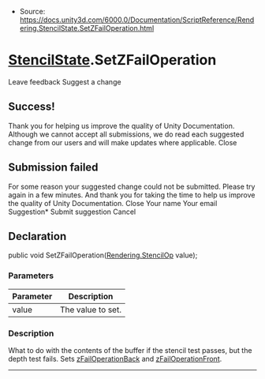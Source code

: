 * Source: https://docs.unity3d.com/6000.0/Documentation/ScriptReference/Rendering.StencilState.SetZFailOperation.html

#  [StencilState](https://docs.unity3d.com/6000.0/Documentation/ScriptReference/Rendering.StencilState.html).SetZFailOperation
Leave feedback
Suggest a change
## Success!
Thank you for helping us improve the quality of Unity Documentation. Although we cannot accept all submissions, we do read each suggested change from our users and will make updates where applicable.
Close
## Submission failed
For some reason your suggested change could not be submitted. Please <a>try again</a> in a few minutes. And thank you for taking the time to help us improve the quality of Unity Documentation.
Close
Your name Your email Suggestion* Submit suggestion
Cancel
## Declaration
public void SetZFailOperation([Rendering.StencilOp](https://docs.unity3d.com/6000.0/Documentation/ScriptReference/Rendering.StencilOp.html) value); 
### Parameters
Parameter | Description  
---|---  
value | The value to set.  
### Description
What to do with the contents of the buffer if the stencil test passes, but the depth test fails.
Sets [zFailOperationBack](https://docs.unity3d.com/6000.0/Documentation/ScriptReference/Rendering.StencilState-zFailOperationBack.html) and [zFailOperationFront](https://docs.unity3d.com/6000.0/Documentation/ScriptReference/Rendering.StencilState-zFailOperationFront.html).
* * *

